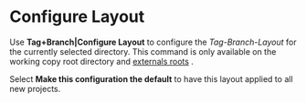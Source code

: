 # Configure Layout

Use **Tag+Branch\|Configure Layout** to configure the
*Tag-Branch-Layout* for the currently selected directory. This command
is only available on the working copy root directory and [externals roots](Externals.md#Externals-commands.externals) .

Select **Make this configuration the default** to have this layout
applied to all new projects.
